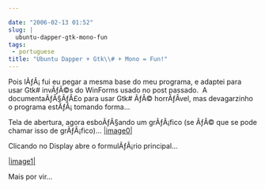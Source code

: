 ```yaml
---

date: "2006-02-13 01:52"
slug: |
  ubuntu-dapper-gtk-mono-fun
tags:
 - portuguese
title: "Ubuntu Dapper + Gtk\\# + Mono = Fun!"
---
```


Pois lÃƒÂ¡ fui eu pegar a mesma base do meu programa, e adaptei para
usar Gtk\# invÃƒÂ©s do WinForms usado no post passado.  A
documentaÃƒÂ§ÃƒÂ£o para usar Gtk\# ÃƒÂ© horrÃƒÂ­vel, mas devagarzinho o
programa estÃƒÂ¡ tomando forma...

Tela de abertura, agora esboÃƒÂ§ando um grÃƒÂ¡fico (se ÃƒÂ© que se pode
chamar isso de grÃƒÂ¡fico)...
[\|image0\|](http://static.flickr.com/39/99002780_0b355cda97_o.png)

Clicando no Display abre o formulÃƒÂ¡rio principal...

[\|image1\|](http://static.flickr.com/25/99002786_4ed247452f_o.png)

Mais por vir...
